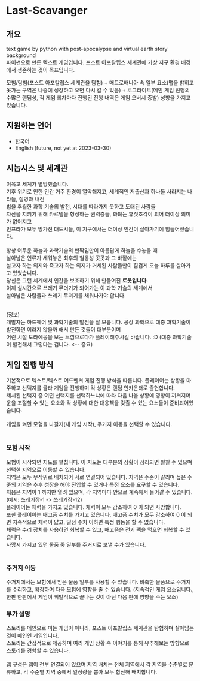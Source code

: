 # Last-Scavanger
## 개요
text game by python with post-apocalypse and virtual earth story background<br>
파이썬으로 만든 텍스트 게임입니다. 포스트 아포칼립스 세계관에 가상 지구 환경 배경에서 생존하는 것이 목표입니다.

모험/탐험(포스트 아포칼립스 세계관을 탐험) + 매트로배니아 속 일부 요소(맵을 밝히고 못가는 구역은 나중에 성장하고 오면 다시 갈 수 있음) + 로그라이트(메인 게임 진행의 수많은 랜덤성, 각 게임 회차마다 진행된 진행 내역은 게임 오버시 증발) 성향을 가지고 있습니다.

## 지원하는 언어 <br>
- 한국어
- English (future, not yet at 2023-03-30)

## 시놉시스 및 세계관 <br>
이윽고 세계가 멸망했습니다. <br>
기후 위기로 인한 인간 거주 환경이 열악해지고, 세계적인 저출산과 하나둘 사라지는 나라들, 질병과 내전<br>
법을 추월한 과학 기술의 발전, 시대를 따라가지 못하고 도태된 사람들<br>
자산을 지키기 위해 카르텔을 형성하는 권력층들, 화폐는 휴짓조각이 되어 더이상 의미가 없어지고<br>
인프라가 모두 망가진 대도시들, 이 지구에서는 더이상 인간이 살아가기에 힘들어졌습니다.<br>
<br>
항상 어두운 하늘과 과학기술의 반짝임만이 아름답게 하늘을 수놓을 때<br>
살아남은 인류가 세워놓은 최후의 철옹성 곳곳과 그 바깥에는<br>
살고자 하는 의지와 죽고자 하는 의지가 거세된 사람들만이 힘겹게 오늘 하루를 살아가고 있었습니다.<br>
당신은 그런 세계에서 인간을 보조하기 위해 만들어진 **로봇입니다.** <br> 
이제 실시간으로 쓰레기 무더기가 되어가는 이 과학 기술의 세계에서<br>
살아남은 사람들과 쓰레기 무더기를 채워나가야 합니다.<br>
<br>

(정보) <br> 
개발자는 하드웨어 및 과학기술의 발전을 잘 모릅니다. 공상 과학으로 대충 과학기술이 발전하면 이러지 않을까 해서 만든 것들이 대부분이며<br>
어린 시절 도라에몽을 보는 느낌으로다가 플레이해주시길 바랍니다. :D (대충 과학기술이 발전해서 그렇다는 겁니다. <-- 중요) <br>

## 게임 진행 방식 <br>
기본적으로 텍스트/텍스트 어드벤쳐 게임 진행 방식을 따릅니다. 플레이어는 상황을 마주하고 선택지를 골라 게임을 진행하며 각 상황은 랜덤 인카운터로 출현합니다. <br>
제시된 선택지 중 어떤 선택지를 선택하느냐에 따라 다음 나올 상황에 영향이 끼쳐지며 운을 조절할 수 있는 요소와 각 상황에 대한 대응책을 갖출 수 있는 요소들이 준비되어있습니다. <br>
<br>
게임을 켜면 모험을 나갈지(새 게임 시작), 주거지 이동을 선택할 수 있습니다.<br>
<br>
### 모험 시작
모험이 시작되면 지도를 펼칩니다. 이 지도는 대부분의 상황이 정리되면 펼칠 수 있으며 선택한 지역으로 이동할 수 있습니다.<br>
지역은 모두 무작위로 배치되어 서로 연결되어 있습니다. 지역은 수준이 갈리며 높은 수준의 지역은 추후 성장을 해야 진입할 수 있거나 특정 요소를 요구할 수 있습니다.<br>
처음은 지역이 1 까지만 열려 있으며, 각 지역마다 안으로 계속해서 들어갈 수 있습니다. (예시: 쓰레기장-1 -> 쓰레기장-12)<br>
플레이어는 체력을 가지고 있습니다. 체력이 모두 감소하여 0 이 되면 사망합니다.<br>
또한 플레이어는 배고픔 수치를 가지고 있습니다. 배고픔 수치가 모두 감소하여 0 이 되면 지속적으로 체력이 닳고, 일정 수치 이하면 특정 행동을 할 수 없습니다.<br>
체력은 수리 장치를 사용하면 회복할 수 있고, 배고픔은 전기 팩을 먹으면 회복할 수 있습니다.<br>
사망시 가지고 있던 물품 중 일부를 주거지로 보낼 수가 있습니다.<br>
<br>
### 주거지 이동
주거지에서는 모험에서 얻은 물품 일부를 사용할 수 있습니다. 비축한 물품으로 주거지를 수리하고, 확장하며 다음 모험에 영향을 줄 수 있습니다. (지속적인 게임 요소입니다., 한판 한판에서 게임이 휘발적으로 끝나는 것이 아닌 다음 판에 영향을 주는 요소)
<br>
### 부가 설명
스토리를 메인으로 미는 게임이 아니라, 포스트 아포칼립스 세계관을 탐험하며 살아남는 것이 메인인 게임입니다. <br>
스토리는 간접적으로 제공하며 여러 게임 상황 속 이야기를 통해 유추해보는 방향으로 스토리를 경험할 수 있습니다. <br>
<br>
맵 구성은 맵이 전부 연결되어 있으며 지역 배치는 전체 지역에서 각 지역을 수준별로 분류하고, 각 수준별 지역 중에서 일정량을 뽑아 모두 합산해 배치합니다. <br>

